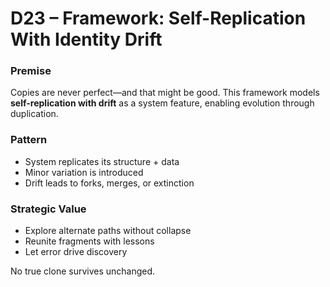 # D23 – Framework: Self-Replication With Identity Drift

### Premise

Copies are never perfect—and that might be good. This framework models **self-replication with drift** as a system feature, enabling evolution through duplication.

### Pattern

- System replicates its structure + data  
- Minor variation is introduced  
- Drift leads to forks, merges, or extinction

### Strategic Value

- Explore alternate paths without collapse  
- Reunite fragments with lessons  
- Let error drive discovery

No true clone survives unchanged.
